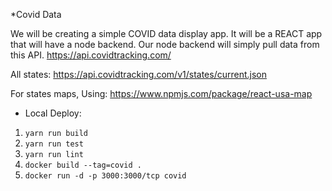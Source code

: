 *Covid Data

We will be creating a simple COVID data display app. It will be a REACT app that will have a node backend. Our node backend will simply pull data from this API. https://api.covidtracking.com/

All states: https://api.covidtracking.com/v1/states/current.json

For states maps, Using: https://www.npmjs.com/package/react-usa-map

* Local Deploy:
1) `yarn run build`
2) `yarn run test`
3) `yarn run lint`
4) `docker build --tag=covid .`
5) `docker run -d -p 3000:3000/tcp covid`
